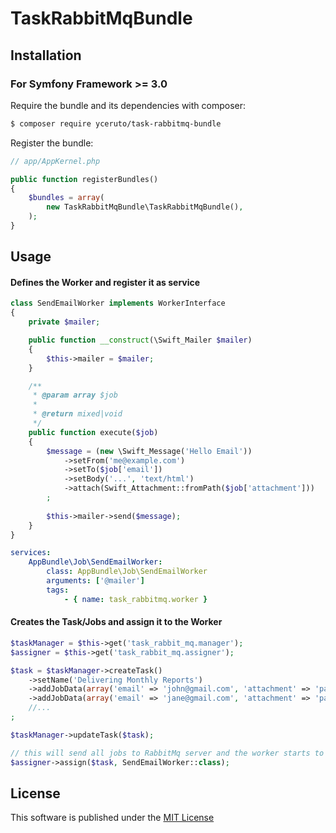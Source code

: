 # TaskRabbitMqBundle #

## Installation ##

### For Symfony Framework >= 3.0 ###

Require the bundle and its dependencies with composer:

```bash
$ composer require yceruto/task-rabbitmq-bundle
```

Register the bundle:

```php
// app/AppKernel.php

public function registerBundles()
{
    $bundles = array(
        new TaskRabbitMqBundle\TaskRabbitMqBundle(),
    );
}
```

## Usage ##

#### Defines the Worker and register it as service 

```php
class SendEmailWorker implements WorkerInterface
{
    private $mailer;

    public function __construct(\Swift_Mailer $mailer) 
    {
        $this->mailer = $mailer;
    }

    /**
     * @param array $job
     *
     * @return mixed|void
     */
    public function execute($job)
    {
        $message = (new \Swift_Message('Hello Email'))
            ->setFrom('me@example.com')
            ->setTo($job['email'])
            ->setBody('...', 'text/html')
            ->attach(Swift_Attachment::fromPath($job['attachment']))
        ;
        
        $this->mailer->send($message);
    }
}
```

```yaml
services:
    AppBundle\Job\SendEmailWorker:
        class: AppBundle\Job\SendEmailWorker
        arguments: ['@mailer']
        tags:
            - { name: task_rabbitmq.worker }
```

#### Creates the Task/Jobs and assign it to the Worker

```php
$taskManager = $this->get('task_rabbit_mq.manager');
$assigner = $this->get('task_rabbit_mq.assigner');

$task = $taskManager->createTask()
    ->setName('Delivering Monthly Reports')
    ->addJobData(array('email' => 'john@gmail.com', 'attachment' => 'path/to/report.pdf'))
    ->addJobData(array('email' => 'jane@gmail.com', 'attachment' => 'path/to/statements.docx'))
    //...
;

$taskManager->updateTask($task);

// this will send all jobs to RabbitMq server and the worker starts to execute each job.
$assigner->assign($task, SendEmailWorker::class);
```

## License ##

This software is published under the [MIT License](LICENSE)
